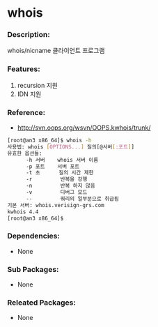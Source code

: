 # whois

### Description:

whois/nicname 클라이언트 프로그램

### Features:
1. recursion 지원
2. IDN 지원

### Reference:

* http://svn.oops.org/wsvn/OOPS.kwhois/trunk/

 ```bash
[root@an3 x86_64]$ whois -h
사용법: whois [OPTIONS...] 질의[@서버[:포트]]
유효한 옵션들:
       -h 서버    whois 서버 이름
       -p 포트    서버 포트
       -t 초      질의 시간 제한
       -r         반복을 강행
       -n         반복 하지 않음
       -v         디버그 모드
       --         쿼리의 일부분으로 취급됨
기본 서버: whois.verisign-grs.com
kwhois 4.4
[root@an3 x86_64]$ 
```

### Dependencies:
* None

### Sub Packages:
* None

### Releated Packages:
* None
